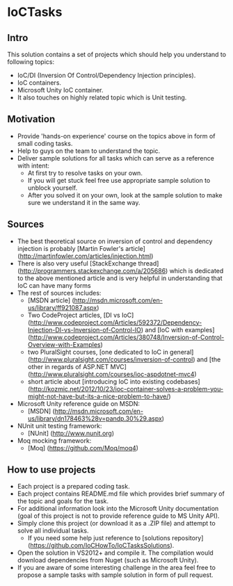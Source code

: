 # IoCTasks

## Intro

This solution contains a set of projects which should help you understand to 
following topics:

* IoC/DI (Inversion Of Control/Dependency Injection principles).
* IoC containers.
* Microsoft Unity IoC container.
* It also touches on highly related topic which is Unit testing.

## Motivation
* Provide 'hands-on experience' course on the topics above in form of small 
  coding tasks.
* Help to guys on the team to understand the topic.
* Deliver sample solutions for all tasks which can serve as a reference with 
  intent:
  * At first try to resolve tasks on your own. 
  * If you will get stuck feel free use appropriate sample solution to unblock 
    yourself.
  * After you solved it on your own, look at the sample solution to make sure 
    we understand it in the same way.

## Sources

* The best theoretical source on inversion of control and dependency injection 
  is probably [Martin Fowler's article]
  (http://martinfowler.com/articles/injection.html)
* There is also very useful [StackExchange thread]
  (http://programmers.stackexchange.com/a/205686) which is dedicated to the 
  above mentioned article and is very helpful in understanding that IoC can have
  many forms
* The rest of sources includes:
  * [MSDN article] (http://msdn.microsoft.com/en-us/library/ff921087.aspx)
  * Two CodeProject articles, [DI vs IoC]
    (http://www.codeproject.com/Articles/592372/Dependency-Injection-DI-vs-Inversion-of-Control-IO) 
    and [IoC with examples]
	(http://www.codeproject.com/Articles/380748/Inversion-of-Control-Overview-with-Examples)
  * two PluralSight courses, [one dedicated to IoC in general]
    (http://www.pluralsight.com/courses/inversion-of-control) and 
	[the other in regards of ASP.NET MVC]
	(http://www.pluralsight.com/courses/ioc-aspdotnet-mvc4)
  * short article about [introducing IoC into existing codebases]
    (http://kozmic.net/2012/10/23/ioc-container-solves-a-problem-you-might-not-have-but-its-a-nice-problem-to-have/)
* Microsoft Unity reference guide on MSDN:
  * [MSDN]
    (http://msdn.microsoft.com/en-us/library/dn178463%28v=pandp.30%29.aspx)
* NUnit unit testing framework:
  * [NUnit] (http://www.nunit.org)
* Moq mocking framework:
  * [Moq] (https://github.com/Moq/moq4)

## How to use projects

* Each project is a prepared coding task.
* Each project contains README.md file which provides brief summary of the topic
  and goals for the task.
* For additional information look into the Microsoft Unity documentation (goal 
  of this project is not to provide reference guide to MS Unity API).
* Simply clone this project (or download it as a .ZIP file) and attempt to solve
  all individual tasks.
  * If you need some help just reference to [solutions repository]
    (https://github.com/IoCHowTo/IoCTasksSolutions).
* Open the solution in VS2012+ and compile it. The compilation would download 
  dependencies from Nuget (such as Microsoft Unity).
* If you are aware of some interesting challenge in the area feel free to 
  propose a sample tasks with sample solution in form of pull request.
